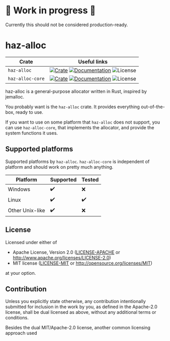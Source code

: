 # 🚧 Work in progress 🚧

Currently this should not be considered production-ready.

# haz-alloc

| Crate            | Useful links   |
|------------------|----------------|
| `haz-alloc`      | [![Crate](https://shields.io/crates/v/haz-alloc)](https://crates.io/crates/haz-alloc) [![Documentation](https://shields.io/docsrs/haz-alloc)](https://docs.rs/haz-alloc) ![License](https://shields.io/crates/l/haz-alloc) |
| `haz-alloc-core` | [![Crate](https://shields.io/crates/v/haz-alloc-core)](https://crates.io/crates/haz-alloc-core) [![Documentation](https://shields.io/docsrs/haz-alloc-core)](https://docs.rs/haz-alloc-core) ![License](https://shields.io/crates/l/haz-alloc) |

haz-alloc is a general-purpose allocator written in Rust, inspired by jemalloc.


You probably want is the `haz-alloc` crate. It provides everything
out-of-the-box, ready to use.

If you want to use on some platform that `haz-alloc` does not support, you
can use `haz-alloc-core`, that implements the allocator, and provide the
system functions it uses.

## Supported platforms

Supported platforms by `haz-alloc`. `haz-alloc-core` is independent of platform
and should work on pretty much anything.

| Platform         | Supported | Tested     |
|------------------|-----------|------------|
| Windows          | ✔️        | ❌         |
| Linux            | ✔️        | ✔️         |
| Other Unix-like  | ✔️        | ❌         |

## License

Licensed under either of

 * Apache License, Version 2.0
   ([LICENSE-APACHE](LICENSE-APACHE) or http://www.apache.org/licenses/LICENSE-2.0)
 * MIT license
   ([LICENSE-MIT](LICENSE-MIT) or http://opensource.org/licenses/MIT)

at your option.

## Contribution

Unless you explicitly state otherwise, any contribution intentionally submitted
for inclusion in the work by you, as defined in the Apache-2.0 license, shall be
dual licensed as above, without any additional terms or conditions.

Besides the dual MIT/Apache-2.0 license, another common licensing approach used
